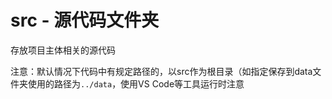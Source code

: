 # src - 源代码文件夹

存放项目主体相关的源代码



注意：默认情况下代码中有规定路径的，以src作为根目录（如指定保存到data文件夹使用的路径为`../data`，使用VS Code等工具运行时注意